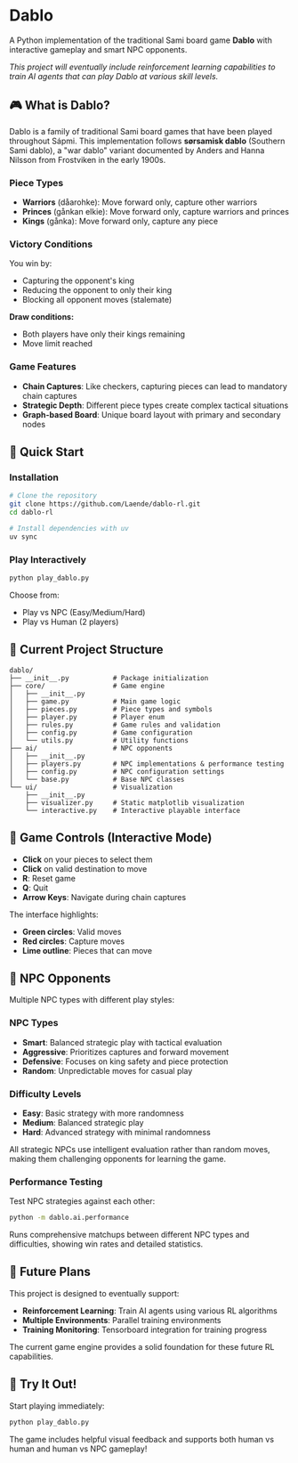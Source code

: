 # Dablo

A Python implementation of the traditional Sami board game **Dablo** with interactive gameplay and smart NPC opponents.

*This project will eventually include reinforcement learning capabilities to train AI agents that can play Dablo at various skill levels.*

## 🎮 What is Dablo?

Dablo is a family of traditional Sami board games that have been played throughout Sápmi. This implementation follows **sørsamisk dablo** (Southern Sami dablo), a "war dablo" variant documented by Anders and Hanna Nilsson from Frostviken in the early 1900s.

### Piece Types
- **Warriors** (dåarohke): Move forward only, capture other warriors
- **Princes** (gånkan elkie): Move forward only, capture warriors and princes  
- **Kings** (gånka): Move forward only, capture any piece

### Victory Conditions
You win by:
- Capturing the opponent's king
- Reducing the opponent to only their king
- Blocking all opponent moves (stalemate)

**Draw conditions:**
- Both players have only their kings remaining
- Move limit reached

### Game Features
- **Chain Captures**: Like checkers, capturing pieces can lead to mandatory chain captures
- **Strategic Depth**: Different piece types create complex tactical situations
- **Graph-based Board**: Unique board layout with primary and secondary nodes

## 🚀 Quick Start

### Installation
```bash
# Clone the repository
git clone https://github.com/Laende/dablo-rl.git
cd dablo-rl

# Install dependencies with uv
uv sync
```

### Play Interactively
```bash
python play_dablo.py
```

Choose from:
- Play vs NPC (Easy/Medium/Hard)
- Play vs Human (2 players)

## 📁 Current Project Structure

```
dablo/
├── __init__.py           # Package initialization
├── core/                 # Game engine
│   ├── __init__.py
│   ├── game.py           # Main game logic
│   ├── pieces.py         # Piece types and symbols
│   ├── player.py         # Player enum
│   ├── rules.py          # Game rules and validation
│   ├── config.py         # Game configuration
│   └── utils.py          # Utility functions
├── ai/                   # NPC opponents
│   ├── __init__.py
│   ├── players.py        # NPC implementations & performance testing
│   ├── config.py         # NPC configuration settings
│   └── base.py           # Base NPC classes
└── ui/                   # Visualization
    ├── __init__.py
    ├── visualizer.py     # Static matplotlib visualization
    └── interactive.py    # Interactive playable interface
```

## 🎯 Game Controls (Interactive Mode)

- **Click** on your pieces to select them
- **Click** on valid destination to move
- **R**: Reset game
- **Q**: Quit
- **Arrow Keys**: Navigate during chain captures

The interface highlights:
- **Green circles**: Valid moves
- **Red circles**: Capture moves
- **Lime outline**: Pieces that can move

## 🤖 NPC Opponents

Multiple NPC types with different play styles:

### NPC Types
- **Smart**: Balanced strategic play with tactical evaluation
- **Aggressive**: Prioritizes captures and forward movement
- **Defensive**: Focuses on king safety and piece protection
- **Random**: Unpredictable moves for casual play

### Difficulty Levels
- **Easy**: Basic strategy with more randomness
- **Medium**: Balanced strategic play
- **Hard**: Advanced strategy with minimal randomness

All strategic NPCs use intelligent evaluation rather than random moves, making them challenging opponents for learning the game.

### Performance Testing
Test NPC strategies against each other:
```bash
python -m dablo.ai.performance
```
Runs comprehensive matchups between different NPC types and difficulties, showing win rates and detailed statistics.

## 🔮 Future Plans

This project is designed to eventually support:
- **Reinforcement Learning**: Train AI agents using various RL algorithms
- **Multiple Environments**: Parallel training environments
- **Training Monitoring**: Tensorboard integration for training progress

The current game engine provides a solid foundation for these future RL capabilities.

## 🎲 Try It Out!

Start playing immediately:
```bash
python play_dablo.py
```

The game includes helpful visual feedback and supports both human vs human and human vs NPC gameplay!